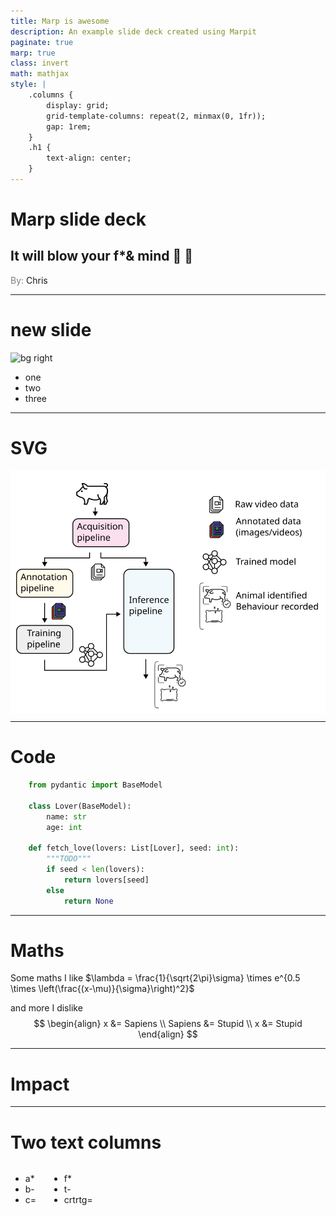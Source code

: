 ```yaml
---
title: Marp is awesome
description: An example slide deck created using Marpit
paginate: true
marp: true
class: invert
math: mathjax
style: |
    .columns {
        display: grid;
        grid-template-columns: repeat(2, minmax(0, 1fr));
        gap: 1rem;
    }
    .h1 {
        text-align: center;
    }
---
```


# Marp slide deck
## It will blow your f*& mind :rocket:  &#x1F92F; <!-- fit -->
<span style="color:grey">By: </span> Chris

---

# new slide
![bg right](https://picsum.photos/720?image=29)
- one
- two
- three

---
<style>
img[alt~="center"] {
  display: block;
  margin: 0 auto;
}
</style>

<!-- _class: inverted-->
<!-- _color: black-->
# SVG
![w:840 h:440 center](assets/wp4_pipeline.svg)



---



# Code

```python
    from pydantic import BaseModel

    class Lover(BaseModel):
        name: str
        age: int

    def fetch_love(lovers: List[Lover], seed: int):
        """TODO"""
        if seed < len(lovers):
            return lovers[seed]
        else
            return None
```

---

# Maths
Some maths I like 
$\lambda = \frac{1}{\sqrt{2\pi}\sigma} \times e^{0.5 \times \left(\frac{(x-\mu)}{\sigma}\right)^2}$

and more I dislike
$$
\begin{align}
x &= Sapiens \\
Sapiens &= Stupid \\
x &= Stupid
\end{align}
$$

---
<!--_color: darkred-->
<!--_backgroundColor: black-->
# <!--fit--> Impact

---

# Two text columns

<div class="columns">
<div>

* a*
* b-
* c=

</div>

<div>

- f*
- t-
- crtrtg=

</div>

